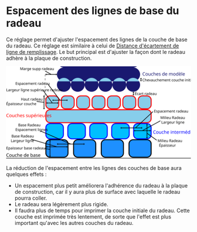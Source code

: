 Espacement des lignes de base du radeau
====
Ce réglage permet d'ajuster l'espacement des lignes de la couche de base du radeau. Ce réglage est similaire à celui de [Distance d'écartement de ligne de remplissage](../infill/infill_line_distance.md). Le but principal est d'ajuster la façon dont le radeau adhère à la plaque de construction.

![Dimensions relatives au radeau](../images/raft_dimensions_fr.svg)

La réduction de l'espacement entre les lignes des couches de base aura quelques effets :
* Un espacement plus petit améliorera l'adhérence du radeau à la plaque de construction, car il y aura plus de surface avec laquelle le radeau pourra coller.
* Le radeau sera légèrement plus rigide.
* Il faudra plus de temps pour imprimer la couche initiale du radeau. Cette couche est imprimée très lentement, de sorte que l'effet est plus important qu'avec les autres couches du radeau.
